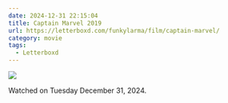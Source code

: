 ```yaml
---
date: 2024-12-31 22:15:04
title: Captain Marvel 2019
url: https://letterboxd.com/funkylarma/film/captain-marvel/
category: movie
tags:
  - Letterboxd
---
```


![](https://a.ltrbxd.com/resized/film-poster/2/2/6/7/5/0/226750-captain-marvel-0-600-0-900-crop.jpg?v=4be3c0c011)

Watched on Tuesday December 31, 2024.
